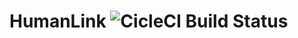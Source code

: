 HumanLink ![CicleCI Build Status](https://circleci.com/gh/CareTiger/HumanLink/tree/alpha-version.png?circle-token=0fabb3bc8d9453748f688d202f0386547af59619)
=========
